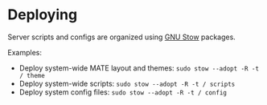 # Deploying

Server scripts and configs are organized using [GNU Stow](https://github.com/aspiers/stow) packages.

Examples:

* Deploy system-wide MATE layout and themes: `sudo stow --adopt -R -t / theme`
* Deploy system-wide scripts: `sudo stow --adopt -R -t / scripts`
* Deploy system config files: `sudo stow --adopt -R -t / config`